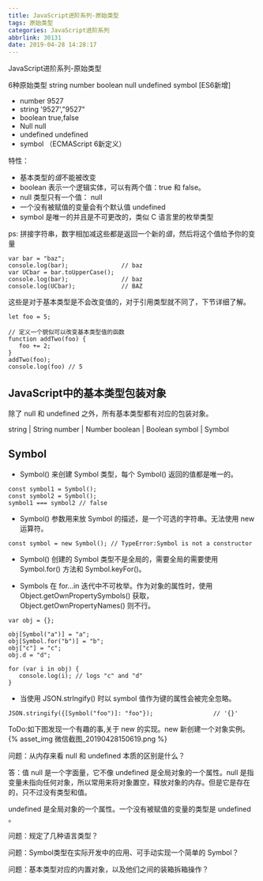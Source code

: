 ```yaml
---
title: JavaScript进阶系列-原始类型
tags: 原始类型
categories: JavaScript进阶系列
abbrlink: 30131
date: 2019-04-28 14:28:17
---
```

JavaScript进阶系列-原始类型
<!-- more -->

6种原始类型
string
number
boolean
null
undefined
symbol [ES6新增]

* number  9527
* string '9527',"9527"
* boolean true,false
* Null null
* undefined undefined
* symbol （ECMAScript 6新定义）

特性：
* 基本类型的*值*不能被改变
* boolean 表示一个逻辑实体，可以有两个值：true 和 false。
* null 类型只有一个值： null
* 一个没有被赋值的变量会有个默认值 undefined
* symbol 是唯一的并且是不可更改的，类似 C 语言里的枚举类型

ps: 拼接字符串，数字相加减这些都是返回一个新的*值*，然后将这个值给予你的变量

```
var bar = "baz";
console.log(bar);               // baz
var UCbar = bar.toUpperCase();
console.log(bar);               // baz
console.log(UCbar);             // BAZ
```

这些是对于基本类型是不会改变值的，对于引用类型就不同了，下节详细了解。

```
let foo = 5;

// 定义一个貌似可以改变基本类型值的函数
function addTwo(foo) {
   foo += 2;
}
addTwo(foo);
console.log(foo) // 5
```

## JavaScript中的基本类型包装对象

除了 null 和 undefined 之外，所有基本类型都有对应的包装对象。

string | String
number | Number
boolean | Boolean
symbol | Symbol

## Symbol

* Symbol() 来创建 Symbol 类型，每个 Symbol() 返回的值都是唯一的。

```
const symbol1 = Symbol();
const symbol2 = Symbol();
symbol1 === symbol2 // false
```

* Symbol() 参数用来放 Symbol 的描述，是一个可选的字符串。无法使用 new 运算符。
```
const symbol = new Symbol(); // TypeError:Symbol is not a constructor

```

* Symbol() 创建的 Symbol 类型不是全局的，需要全局的需要使用 Symbol.for() 方法和  Symbol.keyFor()。

* Symbols 在 for...in 迭代中不可枚举。作为对象的属性时，使用 Object.getOwnPropertySymbols() 获取，Object.getOwnPropertyNames() 则不行。

```
var obj = {};

obj[Symbol("a")] = "a";
obj[Symbol.for("b")] = "b";
obj["c"] = "c";
obj.d = "d";

for (var i in obj) {
   console.log(i); // logs "c" and "d"
}
```

* 当使用 JSON.strIngify() 时以 symbol 值作为键的属性会被完全忽略。

```
JSON.stringify({[Symbol("foo")]: "foo"});                 // '{}'
```

ToDo:如下图发现一个有趣的事,关于 new 的实现。new 新创建一个对象实例。
{% asset_img 微信截图_20190428150619.png %}

问题：从内存来看 null 和 undefined 本质的区别是什么？

答：值 null 是一个字面量，它不像 undefined 是全局对象的一个属性。null 是指变量未指向任何对象，所以常用来将对象置空，释放对象的内存。但是它是存在的，只不过没有类型和值。

undefined 是全局对象的一个属性。一个没有被赋值的变量的类型是 undefined 。

问题：规定了几种语言类型？

问题：Symbol类型在实际开发中的应用、可手动实现一个简单的 Symbol？

问题：基本类型对应的内置对象，以及他们之间的装箱拆箱操作？